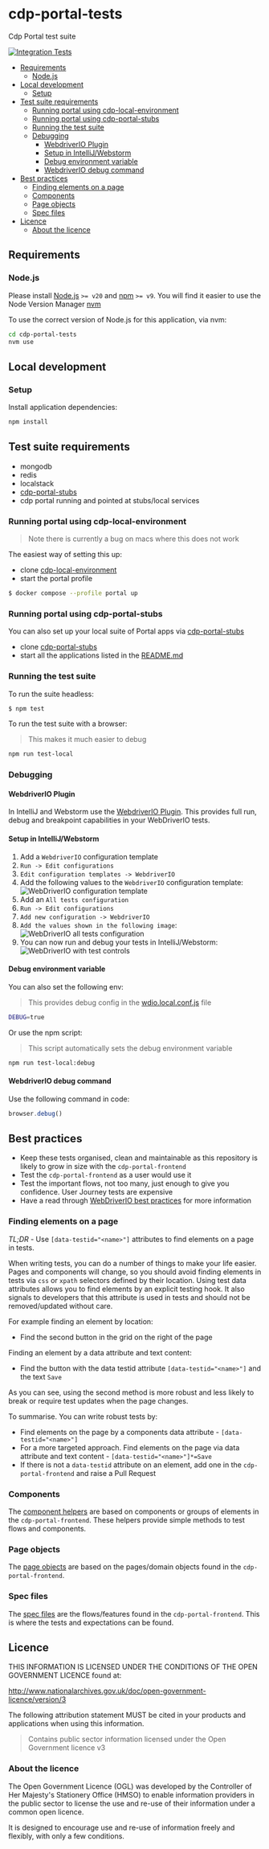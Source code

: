 # cdp-portal-tests

Cdp Portal test suite

[![Integration Tests](https://github.com/DEFRA/cdp-portal-frontend/actions/workflows/integration-tests.yml/badge.svg)](https://github.com/DEFRA/cdp-portal-frontend/actions/workflows/integration-tests.yml)

- [Requirements](#requirements)
  - [Node.js](#nodejs)
- [Local development](#local-development)
  - [Setup](#setup)
- [Test suite requirements](#test-suite-requirements)
  - [Running portal using cdp-local-environment](#running-portal-using-cdp-local-environment)
  - [Running portal using cdp-portal-stubs](#running-portal-using-cdp-portal-stubs)
  - [Running the test suite](#running-the-test-suite)
  - [Debugging](#debugging)
    - [WebdriverIO Plugin](#webdriverio-plugin)
    - [Setup in IntelliJ/Webstorm](#setup-in-intellijwebstorm)
    - [Debug environment variable](#debug-environment-variable)
    - [WebdriverIO debug command](#webdriverio-debug-command)
- [Best practices](#best-practices)
  - [Finding elements on a page](#finding-elements-on-a-page)
  - [Components](#components)
  - [Page objects](#page-objects)
  - [Spec files](#spec-files)
- [Licence](#licence)
  - [About the licence](#about-the-licence)

## Requirements

### Node.js

Please install [Node.js](http://nodejs.org/) `>= v20` and [npm](https://nodejs.org/) `>= v9`. You will find it
easier to use the Node Version Manager [nvm](https://github.com/creationix/nvm)

To use the correct version of Node.js for this application, via nvm:

```bash
cd cdp-portal-tests
nvm use
```

## Local development

### Setup

Install application dependencies:

```bash
npm install
```

## Test suite requirements

- mongodb
- redis
- localstack
- [cdp-portal-stubs](https://github.com/defra/cdp-portal-stubs)
- cdp portal running and pointed at stubs/local services

### Running portal using cdp-local-environment

> Note there is currently a bug on macs where this does not work

The easiest way of setting this up:

- clone [cdp-local-environment](https://github.com/defra/cdp-local-environment)
- start the portal profile

```bash
$ docker compose --profile portal up
```

### Running portal using cdp-portal-stubs

You can also set up your local suite of Portal apps via [cdp-portal-stubs](https://github.com/defra/cdp-portal-stubs)

- clone [cdp-portal-stubs](https://github.com/defra/cdp-portal-stubs)
- start all the applications listed in the [README.md](https://github.com/defra/cdp-portal-stubs#setup)

### Running the test suite

To run the suite headless:

```bash
$ npm test
```

To run the test suite with a browser:

> This makes it much easier to debug

```bash
npm run test-local
```

### Debugging

#### WebdriverIO Plugin

In IntelliJ and Webstorm use the [WebdriverIO Plugin](https://plugins.jetbrains.com/plugin/16147-webdriverio). This
provides full run, debug and breakpoint capabilities in your WebDriverIO tests.

#### Setup in IntelliJ/Webstorm

1. Add a `WebdriverIO` configuration template
1. `Run -> Edit configurations`
1. `Edit configuration templates -> WebdriverIO`
1. Add the following values to the `WebdriverIO` configuration template:
   ![WebDriverIO configuration template](docs/webdriverio-plugin/webdriverio-configuration-template.png?raw=true)
1. Add an `All tests configuration`
1. `Run -> Edit configurations`
1. `Add new configuration -> WebdriverIO`
1. `Add the values shown in the following image`:
   ![WebDriverIO all tests configuration](docs/webdriverio-plugin/all-tests.png?raw=true)
1. You can now run and debug your tests in IntelliJ/Webstorm:
   ![WebDriverIO with test controls](docs/webdriverio-plugin/with-test-controls.png?raw=true)

#### Debug environment variable

You can also set the following env:

> This provides debug config in the [wdio.local.conf.js](./wdio.local.conf.js) file

```bash
DEBUG=true
```

Or use the npm script:

> This script automatically sets the debug environment variable

```bash
npm run test-local:debug
```

#### WebdriverIO debug command

Use the following command in code:

```javascript
browser.debug()
```

## Best practices

- Keep these tests organised, clean and maintainable as this repository is likely to grow in size with the
  `cdp-portal-frontend`
- Test the `cdp-portal-frontend` as a user would use it
- Test the important flows, not too many, just enough to give you confidence. User Journey tests are expensive
- Have a read through [WebDriverIO best practices](https://webdriver.io/docs/bestpractices/) for more
  information

### Finding elements on a page

_TL;DR_ - Use `[data-testid="<name>"]` attributes to find elements on a page in tests.

When writing tests, you can do a number of things to make your life easier. Pages and components will change, so you
should avoid finding elements in tests via `css` or `xpath` selectors defined by their location. Using test data
attributes allows you to find elements by an explicit testing hook. It also signals to developers that this attribute is
used in tests and should not be removed/updated without care.

For example finding an element by location:

- Find the second button in the grid on the right of the page

Finding an element by a data attribute and text content:

- Find the button with the data testid attribute `[data-testid="<name>"]` and the text `Save`

As you can see, using the second method is more robust and less likely to break or require test updates when the page
changes.

To summarise. You can write robust tests by:

- Find elements on the page by a components data attribute - `[data-testid="<name>"]`
- For a more targeted approach. Find elements on the page via data attribute and text content -
  `[data-testid="<name>"]*=Save`
- If there is not a `data-testid` attribute on an element, add one in the `cdp-portal-frontend` and raise a Pull Request

### Components

The [component helpers](test/components) are based on components or groups of elements in the `cdp-portal-frontend`.
These helpers provide simple methods to test flows and components.

### Page objects

The [page objects](test/page-objects) are based on the pages/domain objects found in the `cdp-portal-frontend`.

### Spec files

The [spec files](test/specs) are the flows/features found in the `cdp-portal-frontend`. This is where the tests and
expectations can be found.

## Licence

THIS INFORMATION IS LICENSED UNDER THE CONDITIONS OF THE OPEN GOVERNMENT LICENCE found at:

<http://www.nationalarchives.gov.uk/doc/open-government-licence/version/3>

The following attribution statement MUST be cited in your products and applications when using this information.

> Contains public sector information licensed under the Open Government licence v3

### About the licence

The Open Government Licence (OGL) was developed by the Controller of Her Majesty's Stationery Office (HMSO) to enable
information providers in the public sector to license the use and re-use of their information under a common open
licence.

It is designed to encourage use and re-use of information freely and flexibly, with only a few conditions.
